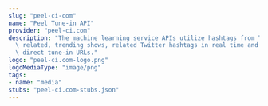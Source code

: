 ```yaml
---
slug: "peel-ci-com"
name: "Peel Tune-in API"
provider: "peel-ci.com"
description: "The machine learning service APIs utilize hashtags from Twitter to find\
  \ related, trending shows, related Twitter hashtags in real time and to generate\
  \ direct tune-in URLs."
logo: "peel-ci.com-logo.png"
logoMediaType: "image/png"
tags:
- name: "media"
stubs: "peel-ci.com-stubs.json"
---
```

